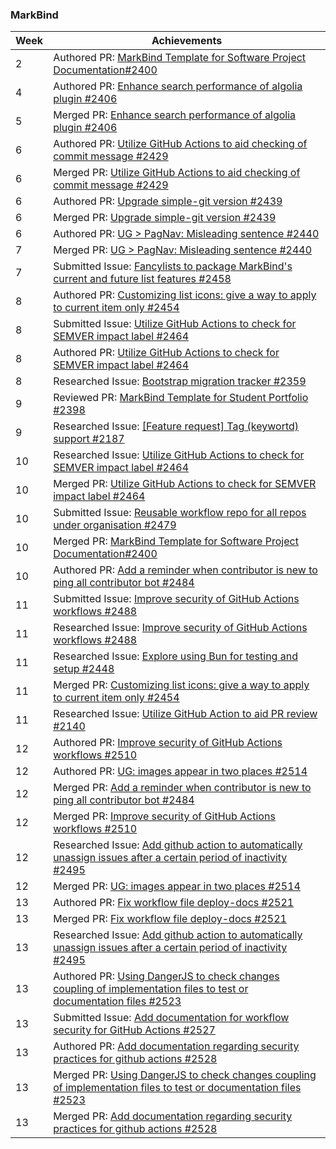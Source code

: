 ### MarkBind

| Week | Achievements |
| ---- | ------------ |
| 2 | Authored PR: [MarkBind Template for Software Project Documentation#2400](https://github.com/MarkBind/markbind/pull/2400) |
| 4 | Authored PR: [Enhance search performance of algolia plugin #2406](https://github.com/MarkBind/markbind/pull/2406) |
| 5 | Merged PR: [Enhance search performance of algolia plugin #2406](https://github.com/MarkBind/markbind/pull/2406) |
| 6 | Authored PR: [Utilize GitHub Actions to aid checking of commit message #2429](https://github.com/MarkBind/markbind/pull/2429) |
| 6 | Merged PR: [Utilize GitHub Actions to aid checking of commit message #2429](https://github.com/MarkBind/markbind/pull/2429) |
| 6 | Authored PR: [Upgrade simple-git version #2439](https://github.com/MarkBind/markbind/pull/2439) |
| 6 | Merged PR: [Upgrade simple-git version #2439](https://github.com/MarkBind/markbind/pull/2439) |
| 6 | Authored PR: [UG > PagNav: Misleading sentence #2440](https://github.com/MarkBind/markbind/pull/2440) |
| 7 | Merged PR: [UG > PagNav: Misleading sentence #2440](https://github.com/MarkBind/markbind/pull/2440) |
| 7 | Submitted Issue: [Fancylists to package MarkBind's current and future list features #2458](https://github.com/MarkBind/markbind/issues/2458) |
| 8 | Authored PR: [Customizing list icons: give a way to apply to current item only #2454](https://github.com/MarkBind/markbind/pull/2454) |
| 8 | Submitted Issue: [Utilize GitHub Actions to check for SEMVER impact label #2464](https://github.com/MarkBind/markbind/issues/2464) |
| 8 | Authored PR: [Utilize GitHub Actions to check for SEMVER impact label #2464](https://github.com/MarkBind/markbind/pull/2470) |
| 8 | Researched Issue: [Bootstrap migration tracker #2359](https://github.com/MarkBind/markbind/issues/2359) |
| 9 | Reviewed PR: [MarkBind Template for Student Portfolio #2398](https://github.com/MarkBind/markbind/pull/2398) |
| 9 | Researched Issue: [[Feature request] Tag (keywortd) support #2187](https://github.com/MarkBind/markbind/issues/2187) |
| 10 | Researched Issue: [Utilize GitHub Actions to check for SEMVER impact label #2464](https://github.com/MarkBind/markbind/issues/2464) |
| 10 | Merged PR: [Utilize GitHub Actions to check for SEMVER impact label #2464](https://github.com/MarkBind/markbind/pull/2470) |
| 10 | Submitted Issue: [Reusable workflow repo for all repos under organisation #2479](https://github.com/MarkBind/markbind/issues/2479) |
| 10 | Merged PR: [MarkBind Template for Software Project Documentation#2400](https://github.com/MarkBind/markbind/pull/2400) |
| 10 | Authored PR: [Add a reminder when contributor is new to ping all contributor bot #2484](https://github.com/MarkBind/markbind/pull/2484) |
| 11 | Submitted Issue: [Improve security of GitHub Actions workflows #2488](https://github.com/MarkBind/markbind/issues/2488) |
| 11 | Researched Issue: [Improve security of GitHub Actions workflows #2488](https://github.com/MarkBind/markbind/issues/2488) |
| 11 | Researched Issue: [Explore using Bun for testing and setup #2448](https://github.com/MarkBind/markbind/issues/2448) |
| 11 | Merged PR: [Customizing list icons: give a way to apply to current item only #2454](https://github.com/MarkBind/markbind/pull/2454) |
| 11 | Researched Issue: [Utilize GitHub Action to aid PR review #2140](https://github.com/MarkBind/markbind/issues/2140) |
| 12 | Authored PR: [Improve security of GitHub Actions workflows #2510](https://github.com/MarkBind/markbind/pull/2510) |
| 12 | Authored PR: [UG: images appear in two places #2514](https://github.com/MarkBind/markbind/pull/2514) |
| 12 | Merged PR: [Add a reminder when contributor is new to ping all contributor bot #2484](https://github.com/MarkBind/markbind/pull/2484) |
| 12 | Merged PR: [Improve security of GitHub Actions workflows #2510](https://github.com/MarkBind/markbind/pull/2510) |
| 12 | Researched Issue: [Add github action to automatically unassign issues after a certain period of inactivity #2495](https://github.com/MarkBind/markbind/issues/2495) |
| 12 | Merged PR: [UG: images appear in two places #2514](https://github.com/MarkBind/markbind/pull/2514) |
| 13 | Authored PR: [Fix workflow file deploy-docs #2521](https://github.com/MarkBind/markbind/pull/2521) |
| 13 | Merged PR: [Fix workflow file deploy-docs #2521](https://github.com/MarkBind/markbind/pull/2521) |
| 13 | Researched Issue: [Add github action to automatically unassign issues after a certain period of inactivity #2495](https://github.com/MarkBind/markbind/issues/2495) |
| 13 | Authored PR: [Using DangerJS to check changes coupling of implementation files to test or documentation files #2523](https://github.com/MarkBind/markbind/pull/2523) |
| 13 | Submitted Issue: [Add documentation for workflow security for GitHub Actions #2527](https://github.com/MarkBind/markbind/issues/2527) |
| 13 | Authored PR: [Add documentation regarding security practices for github actions #2528](https://github.com/MarkBind/markbind/pull/2528) |
| 13 | Merged PR: [Using DangerJS to check changes coupling of implementation files to test or documentation files #2523](https://github.com/MarkBind/markbind/pull/2523) |
| 13 | Merged PR: [Add documentation regarding security practices for github actions #2528](https://github.com/MarkBind/markbind/pull/2528) |